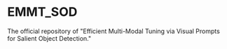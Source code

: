 # EMMT_SOD
The official repository of "Efficient Multi-Modal Tuning via Visual Prompts for Salient Object Detection."
